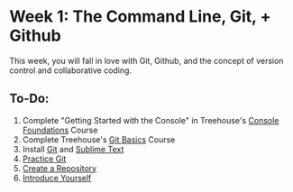 # Week 1: The Command Line, Git, + Github

This week, you will fall in love with Git, Github, and the concept of version control and collaborative coding.

## To-Do:

1. Complete "Getting Started with the Console" in Treehouse's [Console Foundations](http://teamtreehouse.com/library/console-foundations) Course
2. Complete Treehouse's [Git Basics](http://teamtreehouse.com/library/git-basics) Course
3. Install [Git](http://git-scm.com/book/en/v2/Getting-Started-Installing-Git) and [Sublime Text](http://www.sublimetext.com/)
4. [Practice Git](./git_practice) 
5. [Create a Repository](./create_a_repository) 
6. [Introduce Yourself](./introduce_yourself)
